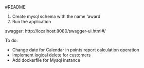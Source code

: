 #README


1. Create mysql schema with the name 'award'
2. Run the application


swagger: http://localhost:8080/swagger-ui.html#/

To do:
+ Change date for Calendar in points report calculation operation
+ Implement logical delete for customers
+ Add dockerfile for Mysql instance